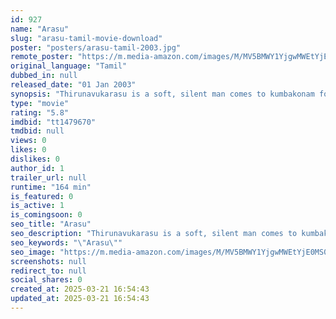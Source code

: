 ```yaml
---
id: 927
name: "Arasu"
slug: "arasu-tamil-movie-download"
poster: "posters/arasu-tamil-2003.jpg"
remote_poster: "https://m.media-amazon.com/images/M/MV5BMWY1YjgwMWEtYjE0MS00YjI0LWI0ODAtNWVlNjIyY2ZiNzEzXkEyXkFqcGc@._V1_SX300.jpg"
original_language: "Tamil"
dubbed_in: null
released_date: "01 Jan 2003"
synopsis: "Thirunavukarasu is a soft, silent man comes to kumbakonam for a living. He is highly respected but when he hears that a rowdy escaped from jail he kills him and he goes to chennai to kill a big rowdy in order to avenge the death o..."
type: "movie"
rating: "5.8"
imdbid: "tt1479670"
tmdbid: null
views: 0
likes: 0
dislikes: 0
author_id: 1
trailer_url: null
runtime: "164 min"
is_featured: 0
is_active: 1
is_comingsoon: 0
seo_title: "Arasu"
seo_description: "Thirunavukarasu is a soft, silent man comes to kumbakonam for a living. He is highly respected but when he hears that a rowdy escaped from jail he kills him and he goes to chennai to kill a big rowdy in order to avenge the death o..."
seo_keywords: "\"Arasu\""
seo_image: "https://m.media-amazon.com/images/M/MV5BMWY1YjgwMWEtYjE0MS00YjI0LWI0ODAtNWVlNjIyY2ZiNzEzXkEyXkFqcGc@._V1_SX300.jpg"
screenshots: null
redirect_to: null
social_shares: 0
created_at: 2025-03-21 16:54:43
updated_at: 2025-03-21 16:54:43
---
```


